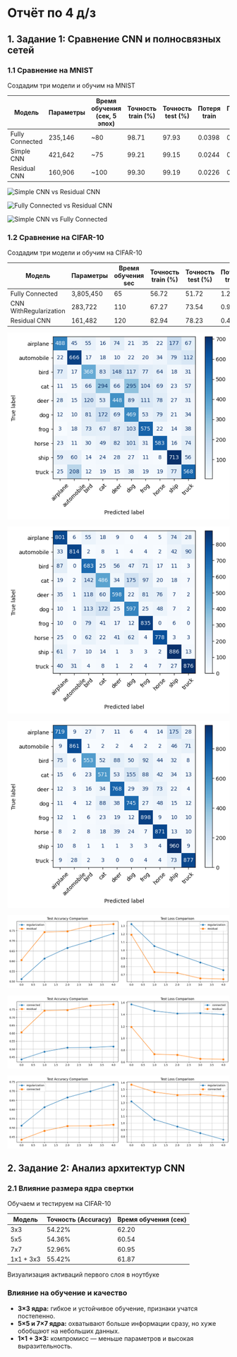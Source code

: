 # Отчёт по 4 д/з

## 1. Задание 1: Сравнение CNN и полносвязных сетей

### 1.1 Сравнение на MNIST

Создадим три модели и обучим на MNIST

| Модель          | Параметры | Время обучения (сек, 5 эпох) | Точность train (%) | Точность test (%) | Потеря train | Потеря test |
|-----------------|-----------|------------------------------|--------------------|-------------------|--------------|-------------|
| Fully Connected | 235,146   | ~80                          | 98.71              | 97.93             | 0.0398       | 0.0743      |
| Simple CNN      | 421,642   | ~75                          | 99.21              | 99.15             | 0.0244       | 0.0242      |
| Residual CNN    | 160,906   | ~100                         | 99.30              | 99.19             | 0.0226       | 0.0247      |

![Simple CNN vs Residual CNN](https://github.com/dmitryboris/practice_summer/blob/main/dz4/simple_residual.png)

![Fully Connected vs Residual CNN](https://github.com/dmitryboris/practice_summer/blob/main/dz4/residual_connected.png)

![Simple CNN vs Fully Connected](https://github.com/dmitryboris/practice_summer/blob/main/dz4/simple_connected.png)

### 1.2 Сравнение на CIFAR-10

Создадим три модели и обучим на CIFAR-10

| Модель                 | Параметры | Время обучения sec | Точность train (%) | Точность test (%) | Потеря train | Потеря test |
|------------------------|-----------|--------------------|--------------------|-------------------|--------------|-------------|
| Fully Connected        | 3,805,450 | 65                 | 56.72              | 51.72             | 1.2222       | 1.3997      |
| CNN WithRegularization |   283,722 | 110                | 67.27              | 73.54             | 0.9337       | 0.7552      |
| Residual CNN           |   161,482 | 120                | 82.94              | 78.23             | 0.4922       | 0.6459      |

![Fully Connected](https://github.com/dmitryboris/practice_summer/blob/main/dz4/conn_plot.png)

![CNN With Regularization](https://github.com/dmitryboris/practice_summer/blob/main/dz4/reg_plot.png)

![Residual CNN](https://github.com/dmitryboris/practice_summer/blob/main/dz4/res_plot.png)

![Simple CNN vs Residual CNN](https://github.com/dmitryboris/practice_summer/blob/main/dz4/1.png)

![Fully Connected vs Residual CNN](https://github.com/dmitryboris/practice_summer/blob/main/dz4/2.png)

![Simple CNN vs Fully Connected](https://github.com/dmitryboris/practice_summer/blob/main/dz4/3.png)

## 2. Задание 2: Анализ архитектур CNN

### 2.1 Влияние размера ядра свертки

Обучаем и тестируем на CIFAR-10

| Модель       | Точность (Accuracy) | Время обучения (сек) |
|--------------|---------------------|----------------------|
| 3x3          | 54.22%              | 62.20                |
| 5x5          | 54.36%              | 60.54                |
| 7x7          | 52.96%              | 60.95                |
| 1x1 + 3x3    | 55.42%              | 61.87                |

Визуализация активаций первого слоя в ноутбуке

### Влияние на обучение и качество

- **3×3 ядра:** гибкое и устойчивое обучение, признаки учатся постепенно.
- **5×5 и 7×7 ядра:** охватывают больше информации сразу, но хуже обобщают на небольших данных.
- **1×1 + 3×3:** компромисс — меньше параметров и высокая выразительность.
